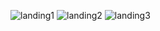 ![landing1](https://github.com/user-attachments/assets/5e0856d8-eb32-4158-96d6-20fe39943728)
![landing2](https://github.com/user-attachments/assets/7637f09d-13be-427b-9b70-c01dd8a0f081)
![landing3](https://github.com/user-attachments/assets/8b96d0db-79b7-4806-a3d2-7326e02a5389)
